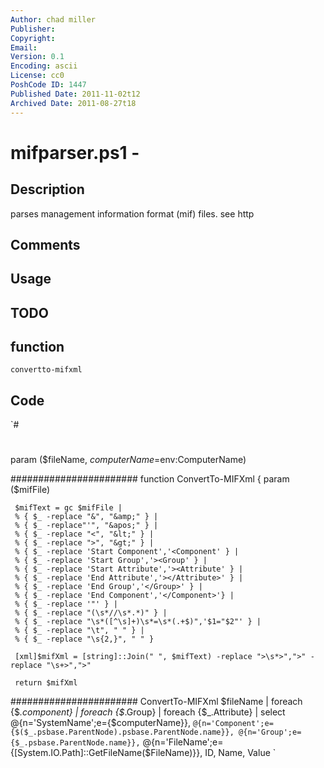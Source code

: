 ```yaml
---
Author: chad miller
Publisher: 
Copyright: 
Email: 
Version: 0.1
Encoding: ascii
License: cc0
PoshCode ID: 1447
Published Date: 2011-11-02t12
Archived Date: 2011-08-27t18
---
```


# mifparser.ps1 - 

## Description

parses management information format (mif) files. see http

## Comments



## Usage



## TODO



## function

`convertto-mifxml`

## Code

`#
 #
 param ($fileName, $computerName=$env:ComputerName)
 
 #######################
 function ConvertTo-MIFXml
 {
     param ($mifFile)
 
     $mifText = gc $mifFile | 
     % { $_ -replace "&", "&amp;" } |
     % { $_ -replace"'", "&apos;" } |
     % { $_ -replace "<", "&lt;" } |
     % { $_ -replace ">", "&gt;" } |
     % { $_ -replace 'Start Component','<Component' } | 
     % { $_ -replace 'Start Group','><Group' } | 
     % { $_ -replace 'Start Attribute','><Attribute' } |
     % { $_ -replace 'End Attribute','></Attribute>' } |
     % { $_ -replace 'End Group','</Group>' } |
     % { $_ -replace 'End Component','</Component>'} |
     % { $_ -replace '"' } | 
     % { $_ -replace "(\s*//\s*.*)" } |
     % { $_ -replace "\s*([^\s]+)\s*=\s*(.+$)",'$1="$2"' } |
     % { $_ -replace "\t", " " } |
     % { $_ -replace "\s{2,}", " " }
 
     [xml]$mifXml = [string]::Join(" ", $mifText) -replace ">\s*>",">" -replace "\s+>",">"
 
     return $mifXml
 
 
 #######################
 ConvertTo-MIFXml $fileName | foreach {$_.component} | foreach {$_.Group} | foreach {$_.Attribute} | select @{n='SystemName';e={$computerName}}, `
 @{n='Component';e={$($_.psbase.ParentNode).psbase.ParentNode.name}}, @{n='Group';e={$_.psbase.ParentNode.name}}, `
 @{n='FileName';e={[System.IO.Path]::GetFileName($FileName)}}, ID, Name, Value
`

